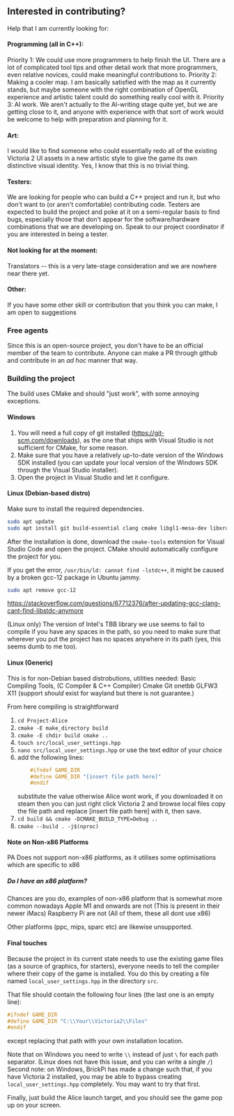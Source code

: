## Interested in contributing?

Help that I am currently looking for:

#### Programming (all in C++):

Priority 1: We could use more programmers to help finish the UI. There are a lot of complicated tool tips and other detail work that more programmers, even relative novices, could make meaningful contributions to.
Priority 2: Making a cooler map. I am basically satisfied with the map as it currently stands, but maybe someone with the right combination of OpenGL experience and artistic talent could do something really cool with it.
Priority 3: AI work. We aren't actually to the AI-writing stage quite yet, but we are getting close to it, and anyone with experience with that sort of work would be welcome to help with preparation and planning for it.

#### Art:

I would like to find someone who could essentially redo all of the existing Victoria 2 UI assets in a new artistic style to give the game its own distinctive visual identity. Yes, I know that this is no trivial thing.

#### Testers:

We are looking for people who can build a C++ project and run it, but who don't want to (or aren't comfortable) contributing code. Testers are expected to build the project and poke at it on a semi-regular basis to find bugs, especially those that don't appear for the software/hardware combinations that we are developing on. Speak to our project coordinator if you are interested in being a tester.

#### Not looking for at the moment:

Translators -- this is a very late-stage consideration and we are nowhere near there yet.

#### Other:

If you have some other skill or contribution that you think you can make, I am open to suggestions

### Free agents

Since this is an open-source project, you don't have to be an official member of the team to contribute. Anyone can make a PR through github and contribute in an *ad hoc* manner that way.

### Building the project

The build uses CMake and should "just work", with some annoying exceptions.

#### Windows

1. You will need a full copy of git installed (https://git-scm.com/downloads), as the one that ships with Visual Studio is not sufficient for CMake, for some reason.
2. Make sure that you have a relatively up-to-date version of the Windows SDK installed (you can update your local version of the Windows SDK through the Visual Studio installer).
3. Open the project in Visual Studio and let it configure.

#### Linux (Debian-based distro)

Make sure to install the required dependencies.

```bash
sudo apt update
sudo apt install git build-essential clang cmake libgl1-mesa-dev libxrandr-dev libxinerama-dev libxcursor-dev libxi-dev
```

After the installation is done, download the `cmake-tools` extension for Visual Studio Code and open the project. CMake should automatically configure the project for you.

If you get the error, `/usr/bin/ld: cannot find -lstdc++`, it might be caused by a broken gcc-12 package in Ubuntu jammy.
```bash
sudo apt remove gcc-12
```
https://stackoverflow.com/questions/67712376/after-updating-gcc-clang-cant-find-libstdc-anymore

(Linux only) The version of Intel's TBB library we use seems to fail to compile if you have any spaces in the path, so you need to make sure that wherever you put the project has no spaces anywhere in its path (yes, this seems dumb to me too).

#### Linux (Generic)

This is for non-Debian based distrobutions, utilities needed:
Basic Compiling Tools, (C Compiler & C++ Compiler)
Cmake
Git
onetbb
GLFW3
X11 (support *should* exist for wayland but there is not guarantee.)

From here compiling is straightforward
1. `cd Project-Alice`
2. `cmake -E make_directory build`
3. `cmake -E chdir build cmake ..`
4. `touch src/local_user_settings.hpp`
5. `nano src/local_user_settings.hpp` or use the text editor of your choice
6. add the following lines:
    ```cpp
        #ifndef GAME_DIR
        #define GAME_DIR "[insert file path here]"
        #endif
    ```
    substitute the value otherwise Alice wont work, if you downloaded it on steam then you can just right click Victoria 2 and browse local files
    copy the file path and replace [insert file path here] with it, then save.
7. `cd build && cmake -DCMAKE_BUILD_TYPE=Debug ..`
8. `cmake --build . -j$(nproc)`

#### Note on Non-x86 Platforms

PA Does not support non-x86 platforms, as it utilises some optimisations which are specific to x86

##### Do I have an x86 platform?

Chances are you do, examples of non-x86 platform that is somewhat more common nowadays
Apple M1 and onwards are not (This is present in their newer iMacs)
Raspberry Pi are not (All of them, these all dont use x86)

Other platforms (ppc, mips, sparc etc) are likewise unsupported.

#### Final touches

Because the project in its current state needs to use the existing game files (as a source of graphics, for starters), everyone needs to tell the compiler where their copy of the game is installed. You do this by creating a file named `local_user_settings.hpp` in the directory `src`.

That file should contain the following four lines (the last one is an empty line):
```cpp
#ifndef GAME_DIR
#define GAME_DIR "C:\\Your\\Victoria2\\Files"
#endif

```
except replacing that path with your own installation location.

Note that on Windows you need to write `\\` instead of just `\` for each path separator. (Linux does not have this issue, and you can write a single `/`)
Second note: on Windows, BrickPi has made a change such that, if you have Victoria 2 installed, you may be able to bypass creating `local_user_settings.hpp` completely. You may want to try that first.

Finally, just build the Alice launch target, and you should see the game pop up on your screen.
